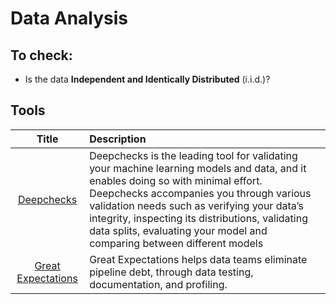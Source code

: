 # Data Analysis

## To check:

- Is the data  **Independent and Identically Distributed** (i.i.d.)?

## Tools

| Title | Description |
| :---:         |          :--- |
|[Deepchecks](https://docs.deepchecks.com/en/stable/index.html)|Deepchecks is the leading tool for validating your machine learning models and data, and it enables doing so with minimal effort. Deepchecks accompanies you through various validation needs such as verifying your data’s integrity, inspecting its distributions, validating data splits, evaluating your model and comparing between different models|
|[Great Expectations](https://github.com/great-expectations/great_expectations)|Great Expectations helps data teams eliminate pipeline debt, through data testing, documentation, and profiling.|
